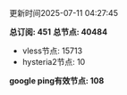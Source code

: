 更新时间2025-07-11 04:27:45

**总订阅: 451**
**总节点: 40484**
- vless节点: 15713
- hysteria2节点: 10

**google ping有效节点: 108**

